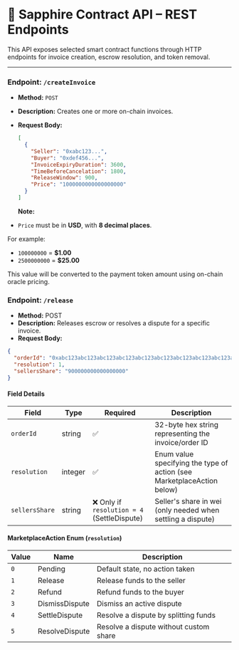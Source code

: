 # 📘 Sapphire Contract API – REST Endpoints

This API exposes selected smart contract functions through HTTP endpoints for invoice creation, escrow resolution, and token removal.

---

### Endpoint: `/createInvoice`

- **Method:** `POST`
- **Description:** Creates one or more on-chain invoices.
- **Request Body:**

  ```json
  [
    {
      "Seller": "0xabc123...",
      "Buyer": "0xdef456...",
      "InvoiceExpiryDuration": 3600,
      "TimeBeforeCancelation": 1800,
      "ReleaseWindow": 900,
      "Price": "1000000000000000000"
    }
  ]
  ```

  **Note:**

- `Price` must be in **USD**, with **8 decimal places**.

For example:

- `100000000` = **$1.00**
- `2500000000` = **$25.00**

This value will be converted to the payment token amount using on-chain oracle pricing.

### Endpoint: `/release`

- **Method:** POST
- **Description:** Releases escrow or resolves a dispute for a specific invoice.
- **Request Body:**

```json
{
  "orderId": "0xabc123abc123abc123abc123abc123abc123abc123abc123abc123abc123abc1",
  "resolution": 1,
  "sellersShare": "900000000000000000"
}
```

#### Field Details

| Field          | Type    | Required                                    | Description                                                            |
| -------------- | ------- | ------------------------------------------- | ---------------------------------------------------------------------- |
| `orderId`      | string  | ✅                                          | 32-byte hex string representing the invoice/order ID                   |
| `resolution`   | integer | ✅                                          | Enum value specifying the type of action (see MarketplaceAction below) |
| `sellersShare` | string  | ❌ Only if `resolution = 4` (SettleDispute) | Seller's share in wei (only needed when settling a dispute)            |

#### MarketplaceAction Enum (`resolution`)

| Value | Name           | Description                            |
| ----- | -------------- | -------------------------------------- |
| `0`   | Pending        | Default state, no action taken         |
| `1`   | Release        | Release funds to the seller            |
| `2`   | Refund         | Refund funds to the buyer              |
| `3`   | DismissDispute | Dismiss an active dispute              |
| `4`   | SettleDispute  | Resolve a dispute by splitting funds   |
| `5`   | ResolveDispute | Resolve a dispute without custom share |
